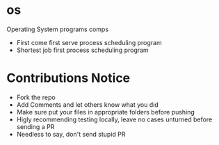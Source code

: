 # os
Operating System programs comps
- First come first serve process scheduling program 
- Shortest job first process scheduling program
# Contributions Notice
- Fork the repo
- Add Comments and let others know what you did
- Make sure put your files in appropriate folders before pushing
- Higly recommending testing locally, leave no cases unturned before sending a PR
- Needless to say, don't send stupid PR
